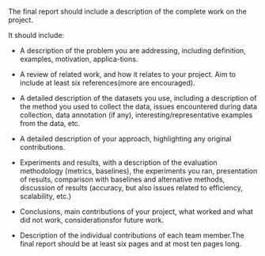 The final report should include a description of the complete work on the project.  

It should include:

  * A description of the problem you are addressing, including definition, examples, motivation, applica-tions.
  
  * A review of related work, and how it relates to your project. Aim to include at least six references(more are encouraged).
  
  * A detailed description of the datasets you use, including a description of the method you used to collect the data, issues encountered during data collection, data annotation (if any), interesting/representative examples from the data, etc.
  
  * A detailed description of your approach, highlighting any original contributions.
  
  * Experiments and results, with a description of the evaluation methodology (metrics,  baselines), the experiments you ran, presentation of results, comparison with baselines and alternative methods, discussion of results (accuracy, but also issues related to efficiency, scalability, etc.)
  
  * Conclusions, main contributions of your project, what worked and what did not work, considerationsfor future work.
  
  * Description of the individual contributions of each team member.The final report should be at least six pages and at most ten pages long.
